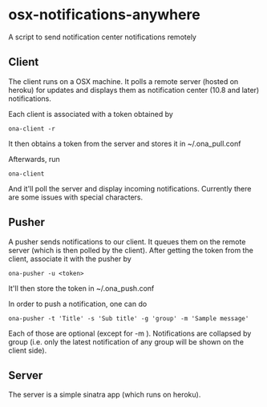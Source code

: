 osx-notifications-anywhere
==========================
A script to send notification center notifications remotely

Client
--------------------------
The client runs on a OSX machine. It polls a remote server (hosted on heroku) for updates and displays them as notification center (10.8 and later) notifications.

Each client is associated with a token obtained by

    ona-client -r
    
It then obtains a token from the server and stores it in ~/.ona_pull.conf

Afterwards, run

    ona-client
    
And it'll poll the server and display incoming notifications. Currently there are some issues with special characters.

Pusher
--------------------------
A pusher sends notifications to our client. It queues them on the remote server (which is then polled by the client). After getting the token from the client, associate it with the pusher by

    ona-pusher -u <token>

It'll then store the token in ~/.ona_push.conf

In order to push a notification, one can do

    ona-pusher -t 'Title' -s 'Sub title' -g 'group' -m 'Sample message'
    
Each of those are optional (except for -m <message>). Notifications are collapsed by group (i.e. only the latest notification of any group will be shown on the client side).

Server
---------------------------
The server is a simple sinatra app (which runs on heroku).






